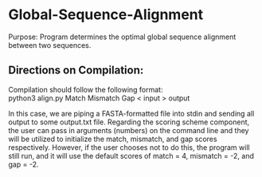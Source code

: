 # Global-Sequence-Alignment
Purpose: Program determines the optimal global sequence alignment between two sequences. 

## Directions on Compilation:
Compilation should follow the following format:  
python3 align.py Match Mismatch Gap < input > output

In this case, we are piping a FASTA-formatted file into stdin and sending
all output to some output.txt file. Regarding the scoring scheme component,
the user can pass in arguments (numbers) on the command line and they will
be utilized to initialize the match, mismatch, and gap scores 
respectively. However, if the user chooses not to do this, the program will
still run, and it will use the default scores of match = 4, mismatch = -2,
and gap = -2. 
